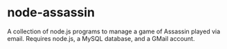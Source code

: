 node-assassin
=============

A collection of node.js programs to manage a game of Assassin played via email. Requires node.js, a MySQL database, and a GMail account.

